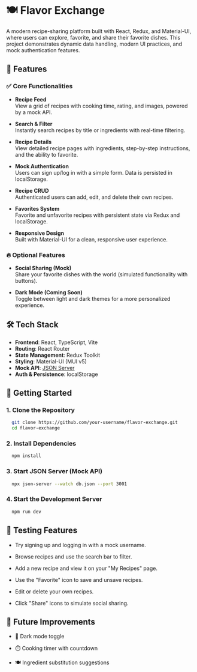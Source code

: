 # 🍽️ Flavor Exchange

A modern recipe-sharing platform built with React, Redux, and Material-UI, where users can explore, favorite, and share their favorite dishes. This project demonstrates dynamic data handling, modern UI practices, and mock authentication features.

## 🌟 Features

### ✅ Core Functionalities
- **Recipe Feed**  
  View a grid of recipes with cooking time, rating, and images, powered by a mock API.

- **Search & Filter**  
  Instantly search recipes by title or ingredients with real-time filtering.

- **Recipe Details**  
  View detailed recipe pages with ingredients, step-by-step instructions, and the ability to favorite.

- **Mock Authentication**  
  Users can sign up/log in with a simple form. Data is persisted in localStorage.

- **Recipe CRUD**  
  Authenticated users can add, edit, and delete their own recipes.

- **Favorites System**  
  Favorite and unfavorite recipes with persistent state via Redux and localStorage.

- **Responsive Design**  
  Built with Material-UI for a clean, responsive user experience.

### 🔥 Optional Features
- **Social Sharing (Mock)**  
  Share your favorite dishes with the world (simulated functionality with buttons).

- **Dark Mode (Coming Soon)**  
  Toggle between light and dark themes for a more personalized experience.

## 🛠️ Tech Stack

- **Frontend**: React, TypeScript, Vite
- **Routing**: React Router
- **State Management**: Redux Toolkit
- **Styling**: Material-UI (MUI v5)
- **Mock API**: [JSON Server](https://github.com/typicode/json-server)
- **Auth & Persistence**: localStorage



## 🚀 Getting Started

### 1. Clone the Repository
```bash
  git clone https://github.com/your-username/flavor-exchange.git
  cd flavor-exchange
```
### 2. Install Dependencies
```bash
  npm install
```
### 3. Start JSON Server (Mock API)
```bash
  npx json-server --watch db.json --port 3001
```
### 4. Start the Development Server
```bash
  npm run dev
```

## 🧪 Testing Features
- Try signing up and logging in with a mock username.

- Browse recipes and use the search bar to filter.

- Add a new recipe and view it on your "My Recipes" page.

- Use the "Favorite" icon to save and unsave recipes.

- Edit or delete your own recipes.

- Click "Share" icons to simulate social sharing.


## 📝 Future Improvements

- 🌙 Dark mode toggle

- ⏱️ Cooking timer with countdown

- 🍽️ Ingredient substitution suggestions